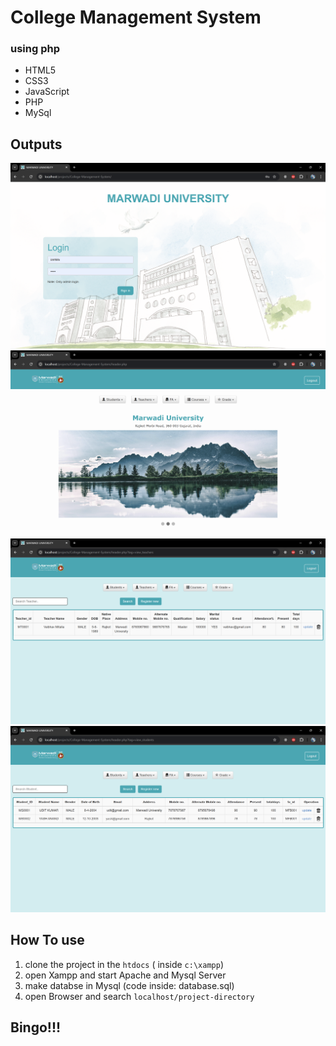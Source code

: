 # College Management System
### using php


- HTML5 
- CSS3 
- JavaScript
- PHP
- MySql

## Outputs
![img1](screenshots/img1.png)
![img1](screenshots/img2.png)
![img1](screenshots/img3.png)
![img1](screenshots/img4.png)


## How To use

1. clone the project in the `htdocs` ( inside `c:\xampp`)
2. open Xampp and start Apache and Mysql Server 
3. make databse in Mysql (code inside: database.sql)
4. open Browser and search `localhost/project-directory`

## Bingo!!!